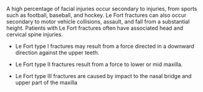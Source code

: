 A high percentage of facial injuries occur secondary to injuries, from sports such as football, baseball, and hockey. Le Fort fractures can also occur secondary to motor vehicle collisions, assault, and fall from a substantial height. Patients with Le Fort fractures often have associated head and cervical spine injuries.

- Le Fort type I fractures may result from a force directed in a downward direction against the upper teeth.

- Le Fort type II fractures result from a force to lower or mid maxilla.

- Le Fort type III fractures are caused by impact to the nasal bridge and upper part of the maxilla